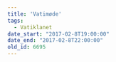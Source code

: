 ```yaml
---
title: 'Vatimøde'
tags:
  - Vatiklanet
date_start: "2017-02-8T19:00:00"
date_end: "2017-02-8T22:00:00"
old_id: 6695
---
```

